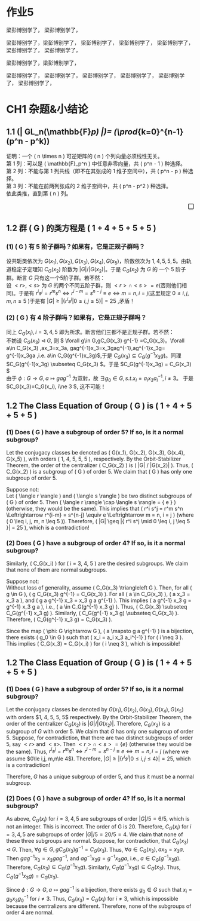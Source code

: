 # 作业5
梁彭博别学了，
梁彭博别学了，



梁彭博别学了，梁彭博别学了，
梁彭博别学了，
梁彭博别学了，
梁彭博别学了，
梁彭博别学了，
梁彭博别学了，

梁彭博别学了，梁彭博别学了，


梁彭博别学了，
梁彭博别学了，
梁彭博别学了，
梁彭博别学了，
梁彭博别学了，
梁彭博别学了，

<link rel="stylesheet" type="text/css" href="http://zlyd.iccnconn.com/markdowncss/stylelib/typora-purple-theme-1.5.7/purple.css">

# CH1 杂题&小结论
## 1.1 \(| GL_n(\mathbb{F}_p) |\)=  \(\prod_{k=0}^{n-1} (p^n - p^k)\)
证明：一个 \( n \times n \) 可逆矩阵的 \( n \) 个列向量必须线性无关。  
   第 1 列：可以是 \( \mathbb{F}_p^n \) 中任意非零向量，共 \( p^n - 1 \) 种选择。  
   第 2 列：不能与第 1 列共线（即不在其张成的 1 维子空间中），共 \( p^n - p \) 种选择。  
   第 3 列：不能在前两列张成的 2 维子空间中，共 \( p^n - p^2 \) 种选择。    
   依此类推，直到第 \( n \) 列。  
 <div style="text-align: right;font-size: 20px;">▢</div>


 

## 1.2 群 \( G \) 的类方程是 \( 1 + 4 + 5 + 5 + 5 \) 
### (1) \( G \) 有 5 阶子群吗？如果有，它是正规子群吗？
设共轭类依次为 $G(x_1), G(x_2), G(x_3), G(x_4), G(x_5)$，阶数依次为 $1, 4, 5, 5, 5$。由轨道稳定子定理知 $C_G(x_2)$ 阶数为 $|G|/|G(x_2)|$。于是 $C_G(x_2)$ 为 $G$ 的 一个 5 阶子群。断言 $G$ 只有这一个5阶子群。若不然：  
设 $<r>$,$<s>$ 为 $G$ 的两个不同五阶子群，则 $<r>\cap <s> = {e}$(否则他们相同)。于是有 $r^is^j=r^ms^n \Leftrightarrow r^{i-m}=s^{n-j} \equiv e \Leftrightarrow m=n,i=j$(这里规定 $0\le i,j, m,n\le 5$ )于是有 $|G|\ge |\{r^is^j|0\le i,j\le 5\}|=25$ ,矛盾！
### (2) \( G \) 有 4 阶子群吗？如果有，它是正规子群吗？
同上 $C_{G}(x_i),i=3,4,5$ 即为所求。断言他们三都不是正规子群。若不然：  
不妨设 $C_G(x_3) \triangleleft G,$ 则 $ \forall g\in G,gC_G(x_3) g^{-1} =C_G(x_3)$。$\forall a\in C_G(x_3) ,ax_3=x_3a, gag^{-1}x_3=x_3gag^{-1},ag^{-1}x_3g= g^{-1}x_3ga ,i.e.  a\in C_G(g^{-1}x_3g)$,于是 $C_G(x_3) \subseteq C_G(g^{-1}x_3g)$。同理 $C_G(g^{-1}x_3g) \subseteq C_G(x_3) $。于是 $C_G(g^{-1}x_3g) = C_G(x_3) $    
由于 $\phi :G\rightarrow G, a \mapsto gag^{-1}$ 为双射，故 $\exists g_0\in G,s.t.x_i=a_i x_3a_i^{-1},i \ne 3$。 于是 $C_G(x_3)=C_G(x_i), i\ne 3 $, 这不可能！



## 1.2 The Class Equation of Group \( G \) is \( 1 + 4 + 5 + 5 + 5 \)

### (1) Does \( G \) have a subgroup of order 5? If so, is it a normal subgroup?

Let the conjugacy classes be denoted as \( G(x_1), G(x_2), G(x_3), G(x_4), G(x_5) \), with orders \( 1, 4, 5, 5, 5 \), respectively. By the Orbit-Stabilizer Theorem, the order of the centralizer \( C_G(x_2) \) is \( |G| / |G(x_2)| \). Thus, \( C_G(x_2) \) is a subgroup of \( G \) of order 5. We claim that \( G \) has only one subgroup of order 5.  

Suppose not:  
Let \( \langle r \rangle \) and \( \langle s \rangle \) be two distinct subgroups of \( G \) of order 5. Then \( \langle r \rangle \cap \langle s \rangle = \{ e \} \) (otherwise, they would be the same). This implies that \( r^i s^j = r^m s^n \Leftrightarrow r^{i-m} = s^{n-j} \equiv e \Leftrightarrow m = n, i = j \) (where \( 0 \leq i, j, m, n \leq 5 \)). Therefore, \( |G| \geq |\{ r^i s^j \mid 0 \leq i, j \leq 5 \}| = 25 \), which is a contradiction!

### (2) Does \( G \) have a subgroup of order 4? If so, is it a normal subgroup?

Similarly, \( C_G(x_i) \) for \( i = 3, 4, 5 \) are the desired subgroups. We claim that none of them are normal subgroups.  

Suppose not:  
Without loss of generality, assume \( C_G(x_3) \triangleleft G \). Then, for all \( g \in G \), \( g C_G(x_3) g^{-1} = C_G(x_3) \). For all \( a \in C_G(x_3) \), \( a x_3 = x_3 a \), and \( g a g^{-1} x_3 = x_3 g a g^{-1} \). This implies \( a g^{-1} x_3 g = g^{-1} x_3 g a \), i.e., \( a \in C_G(g^{-1} x_3 g) \). Thus, \( C_G(x_3) \subseteq C_G(g^{-1} x_3 g) \). Similarly, \( C_G(g^{-1} x_3 g) \subseteq C_G(x_3) \). Therefore, \( C_G(g^{-1} x_3 g) = C_G(x_3) \).  

Since the map \( \phi: G \rightarrow G \), \( a \mapsto g a g^{-1} \) is a bijection, there exists \( g_0 \in G \) such that \( x_i = a_i x_3 a_i^{-1} \) for \( i \neq 3 \). This implies \( C_G(x_3) = C_G(x_i) \) for \( i \neq 3 \), which is impossible!


## 1.2 The Class Equation of Group \( G \) is \( 1 + 4 + 5 + 5 + 5 \)

### (1) Does \( G \) have a subgroup of order 5? If so, is it a normal subgroup?

Let the conjugacy classes be denoted by $G(x_1), G(x_2), G(x_3), G(x_4), G(x_5)$ with orders \$1, 4, 5, 5, 5$ respectively. By the Orbit-Stabilizer Theorem, the order of the centralizer $C_G(x_2)$ is $|G|/|G(x_2)|$. Therefore, $C_G(x_2)$ is a subgroup of $G$ with order 5. We claim that $G$ has only one subgroup of order 5. Suppose, for contradiction, that there are two distinct subgroups of order 5, say $<r>$ and $<s>$. Then $<r>\cap <s> = \{e\}$ (otherwise they would be the same). Thus, $r^is^j=r^ms^n \Leftrightarrow r^{i-m}=s^{n-j} \equiv e \Leftrightarrow m=n,i=j$ (where we assume \$0\le i,j, m,n\le 4$). Therefore, $|G|\ge |\{r^is^j|0\le i,j\le 4\}|=25$, which is a contradiction!

Therefore, $G$ has a unique subgroup of order 5, and thus it must be a normal subgroup.

### (2) Does \( G \) have a subgroup of order 4? If so, is it a normal subgroup?

As above, $C_{G}(x_i)$ for $i=3,4,5$ are subgroups of order $|G|/5 = 6/5$, which is not an integer.  This is incorrect.  The order of G is 20.  Therefore, $C_G(x_i)$ for $i=3,4,5$ are subgroups of order $|G|/5 = 20/5 = 4$. We claim that none of these three subgroups are normal. Suppose, for contradiction, that $C_G(x_3) \triangleleft G$. Then, $\forall g\in G, gC_G(x_3) g^{-1} = C_G(x_3)$. Thus, $\forall a\in C_G(x_3), ax_3=x_3a$.  Then $gag^{-1}x_3=x_3gag^{-1}$, and $ag^{-1}x_3g= g^{-1}x_3ga$, i.e., $a\in C_G(g^{-1}x_3g)$. Therefore, $C_G(x_3) \subseteq C_G(g^{-1}x_3g)$. Similarly, $C_G(g^{-1}x_3g) \subseteq C_G(x_3)$. Thus, $C_G(g^{-1}x_3g) = C_G(x_3)$.

Since $\phi :G\rightarrow G, a \mapsto gag^{-1}$ is a bijection, there exists $g_0\in G$ such that $x_i=g_0 x_3g_0^{-1}$ for $i \ne 3$. Thus, $C_G(x_3)=C_G(x_i)$ for $i\ne 3$, which is impossible because the centralizers are different.  Therefore, none of the subgroups of order 4 are normal.



